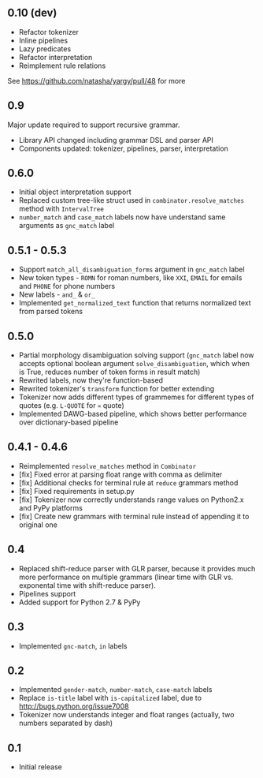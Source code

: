 ## 0.10 (dev)
* Refactor tokenizer
* Inline pipelines
* Lazy predicates
* Refactor interpretation
* Reimplement rule relations 

See https://github.com/natasha/yargy/pull/48 for more

## 0.9
Major update required to support recursive grammar.
* Library API changed including grammar DSL and parser API
* Components updated: tokenizer, pipelines, parser, interpretation

## 0.6.0
* Initial object interpretation support
* Replaced custom tree-like struct used in `combinator.resolve_matches` method with `IntervalTree`
* `number_match` and `case_match` labels now have understand same arguments as `gnc_match` label

## 0.5.1 - 0.5.3
* Support `match_all_disambiguation_forms` argument in `gnc_match` label
* New token types - `ROMN` for roman numbers, like `XXI`, `EMAIL` for emails and `PHONE` for phone numbers
* New labels - `and_` & `or_`
* Implemented `get_normalized_text` function that returns normalized text from parsed tokens

## 0.5.0
* Partial morphology disambiguation solving support (`gnc_match` label now accepts optional boolean argument `solve_disambiguation`, which when is True, reduces number of token forms in result match)
* Rewrited labels, now they're function-based
* Rewrited tokenizer's `transform` function for better extending
* Tokenizer now adds different types of grammemes for different types of quotes (e.g. `L-QUOTE` for `«` quote)
* Implemented DAWG-based pipeline, which shows better performance over dictionary-based pipeline

## 0.4.1 - 0.4.6
* Reimplemented `resolve_matches` method in `Combinator`
* [fix] Fixed error at parsing float range with comma as delimiter
* [fix] Additional checks for terminal rule at `reduce` grammars method
* [fix] Fixed requirements in setup.py
* [fix] Tokenizer now correctly understands range values on Python2.x and PyPy platforms
* [fix] Create new grammars with terminal rule instead of appending it to original one

## 0.4
* Replaced shift-reduce parser with GLR parser, because it provides much more performance on multiple grammars (linear time with GLR vs. exponental time with shift-reduce parser).
* Pipelines support
* Added support for Python 2.7 & PyPy

## 0.3
* Implemented `gnc-match`, `in` labels

## 0.2
* Implemented `gender-match`, `number-match`, `case-match` labels
* Replace `is-title` label with `is-capitalized` label, due to http://bugs.python.org/issue7008
* Tokenizer now understands integer and float ranges (actually, two numbers separated by dash)

## 0.1
* Initial release
